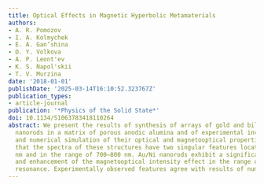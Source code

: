 ```yaml
---
title: Optical Effects in Magnetic Hyperbolic Metamaterials
authors:
- A. R. Pomozov
- I. A. Kolmychek
- E. A. Gan’shina
- O. Y. Volkova
- A. P. Leont'ev
- K. S. Napol'skii
- T. V. Murzina
date: '2018-01-01'
publishDate: '2025-03-14T16:10:52.323767Z'
publication_types:
- article-journal
publication: '*Physics of the Solid State*'
doi: 10.1134/S1063783418110264
abstract: We present the results of synthesis of arrays of gold and bilayer Au/Ni
  nanorods in a matrix of porous anodic alumina and of experimental investigation
  and numerical simulation of their optical and magnetooptical properties. We show
  that the spectra of these structures have two singular features located near 520
  nm and in the range of 700–800 nm. Au/Ni nanorods exhibit a significant modulation
  and enhancement of the magnetooptical intensity effect in the range of the long-wavelength
  resonance. Experimentally observed features agree with results of numerical simulation.
---
```

